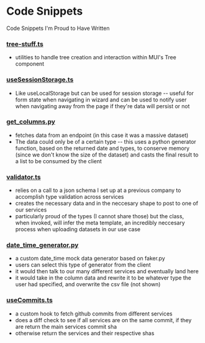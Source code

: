 # Code Snippets
Code Snippets I'm Proud to Have Written

### [tree-stuff.ts](https://github.com/awburgard/code-snippets/blob/master/tree-stuff.ts)
- utilities to handle tree creation and interaction within MUI's Tree component

### [useSessionStorage.ts](https://github.com/awburgard/code-snippets/blob/master/useSessionStorage.ts)
- Like useLocalStorage but can be used for session storage -- useful for form state when navigating in wizard and can be used to notify user when navigating away from the page if they're data will persist or not

### [get_columns.py](https://github.com/awburgard/code-snippets/blob/master/get_columns.py)
- fetches data from an endpoint (in this case it was a massive dataset)
- The data could only be of a certain type -- this uses a python generator function, based on the returned date and types, to conserve memory (since we don't know the size of the dataset) and casts the final result to a list to be consumed by the client

### [validator.ts](https://github.com/awburgard/code-snippets/blob/master/validator.ts)
- relies on a call to a json schema I set up at a previous company to accomplish type validation across services
- creates the necessary data and in the neccesary shape to post to one of our services
- particularly proud of the types (I cannot share those) but the class, when invoked, will infer the meta template, an incredibly neccesary process when uploading datasets in our use case

### [date_time_generator.py](https://github.com/awburgard/code-snippets/blob/master/date_time_generator.py)
- a custom date_time mock data generator based on faker.py
- users can select this type of generator from the client
- it would then talk to our many different services and eventually land here
- it would take in the column data and rewrite it to be whatever type the user had specified, and overwrite the csv file (not shown)

### [useCommits.ts](https://github.com/awburgard/code-snippets/blob/master/useCommits.ts)
- a custom hook to fetch github commits from different services
- does a diff check to see if all services are on the same commit, if they are return the main services commit sha
- otherwise return the services and their respective shas
